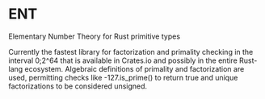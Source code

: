# ENT
Elementary Number Theory for Rust primitive types

Currently the fastest library for factorization and primality checking in the interval 0;2^64 that is available in Crates.io and possibly in the entire Rust-lang ecosystem. 
Algebraic definitions of primality and factorization are used, permitting checks like -127.is_prime() to return true and unique factorizations to be considered unsigned. 
